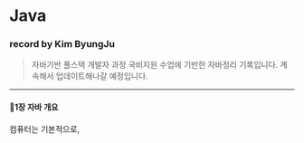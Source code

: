 # Java
### record by Kim ByungJu
> 자바기반 풀스택 개발자 과정 국비지원 수업에 기반한 자바정리 기록입니다. 계속해서 업데이트해나갈 예정입니다.
-----
#### 📍1장 자바 개요
컴퓨터는 기본적으로,
